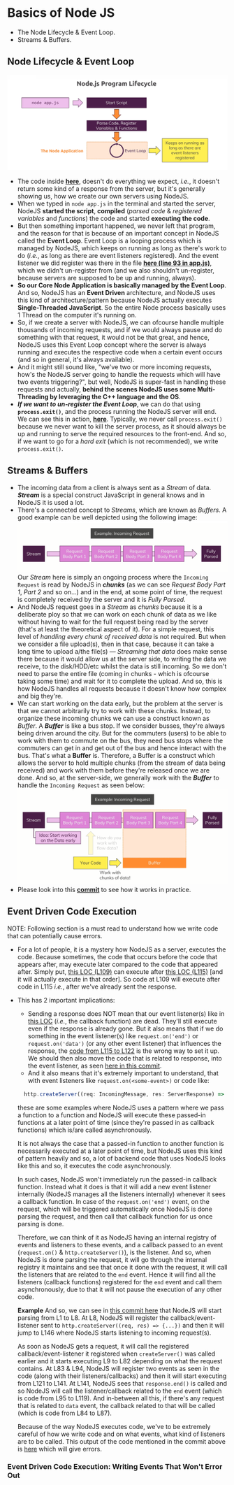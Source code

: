 # Basics of Node JS

- The Node Lifecycle & Event Loop.
- Streams & Buffers.

## Node Lifecycle & Event Loop

![Node Lifecycle & Event Loop](./images/node-lifecycle-event-driven.png)

- The code inside **[here](https://github.com/Ch-sriram/node-js-deno/blob/40982d85b9387018a88b9e8c1975eba1dd8429f2/understanding-basics/app.js)**, doesn't do everything we expect, *i.e.*, it doesn't return some kind of a response from the server, but it's generally showing us, how we create our own servers using NodeJS.
- When we typed in `node app.js` in the terminal and started the server, NodeJS **started the script**, **compiled** (*parsed code* & *registered variables* and *functions*) the code and started **executing the code**.
- But then something important happened, we never left that program, and the reason for that is because of an important concept in NodeJS called the **Event Loop**. Event Loop is a looping process which is managed by NodeJS, which keeps on running as long as there's work to do (*i.e.*, as long as there are event listeners registered). And the event listener we did register was there in the file **[here (line 93 in app.js)](https://github.com/Ch-sriram/node-js-deno/blob/40982d85b9387018a88b9e8c1975eba1dd8429f2/understanding-basics/app.js#L93)**, which we didn't un-register from (and we also shouldn't un-register, because servers are supposed to be up and running, always).
- **So our Core Node Application is basically managed by the Event Loop**. And so, NodeJS has an **Event Driven** architecture, and NodeJS uses this kind of architecture/pattern because NodeJS actually executes **Single-Threaded JavaScript**. So the entire Node process basically uses 1 Thread on the computer it's running on.
- So, if we create a server with NodeJS, we can ofcourse handle multiple thousands of incoming requests, and if we would always pause and do something with that request, it would not be that great, and hence, NodeJS uses this Event Loop concept where the server is always running and executes the respective code when a certain event occurs (and so in general, it's always available).
- And it might still sound like, "we've two or more incoming requests, how's the NodeJS server going to handle the requests which will have two events triggering?", but well, NodeJS is super-fast in handling these requests and actually, **behind the scenes NodeJS uses some Multi-Threading by leveraging the C++ language and the OS**.
- ***If we want to un-register the Event Loop***, we can do that using **`process.exit()`**, and the process running the NodeJS server will end. We can see this in action, **[here](https://github.com/Ch-sriram/node-js-deno/blob/5f8c03b229e23561949ba64772a85c334322ea6a/understanding-basics/app.js)**. Typically, we never call `process.exit()` because we never want to kill the server process, as it should always be up and running to serve the required resources to the front-end. And so, if we want to go for a *hard exit* (which is not recommended), we write `process.exit()`.

## Streams & Buffers

- The incoming data from a client is always sent as a *Stream* of data. ***Stream*** is a special construct JavaScript in general knows and in NodeJS it is used a lot.
- There's a connected concept to *Streams*, which are known as *Buffers*. A good example can be well depicted using the following image: ![stream-buffer-example-1](./images/incoming-request-stream-buffer-example-1.png) Our *Stream* here is simply an ongoing process where the `Incoming Request` is read by NodeJS in ***chunks*** (as we can see *Request Body Part 1*, *Part 2* and so on...) and in the end, at some point of time, the request is completely received by the server and it is *Fully Parsed*.
- And NodeJS request goes in a *Stream* as *chunks* because it is a deliberate ploy so that we can work on each chunk of data as we like without having to wait for the full request being read by the server (that's at least the theoretical aspect of it). For a simple request, this level of *handling every chunk of received data* is not required. But when we consider a file upload(s), then in that case, because it can take a long time to upload a/the file(s) &mdash; *Streaming that data* does make sense there because it would allow us at the server side, to writing the data we receive, to the disk/HDD/etc whilst the data is still incoming. So we don't need to parse the entire file (coming in chunks - which is ofcourse taking some time) and wait for it to complete the upload. And so, this is how NodeJS handles all requests because it doesn't know how complex and big they're.
- We can start working on the data early, but the problem at the server is that we cannot arbitrarily try to work with these chunks. Instead, to organize these incoming chunks we can use a construct known as *Buffer*. A ***Buffer*** is like a bus stop. If we consider busses, they're always being driven around the city. But for the commuters (users) to be able to work with them to commute on the bus, they need bus stops where the commuters can get in and get out of the bus and hence interact with the bus. That's what a **Buffer** is. Therefore, a Buffer is a construct which allows the server to hold multiple chunks (from the stream of data being received) and work with them before they're released once we are done. And so, at the server-side, we generally work with the ***Buffer*** to handle the `Incoming Request` as seen below: ![stream-buffer-example-2](./images/incoming-request-stream-buffer-example-2.png)
- Please look into this **[commit](https://github.com/Ch-sriram/node-js-deno/commit/ca12eb612d904d107763ec504e03f74064fcb035#diff-b968952e95c13745e3373dadd0b3751ad0c9ff930bc1d81275a09709c5d02471)** to see how it works in practice.

## Event Driven Code Execution

NOTE: Following section is a must read to understand how we write code that can potentially cause errors.

- For a lot of people, it is a mystery how NodeJS as a server, executes the code. Because sometimes, the code that occurs before the code that appears after, may execute later compared to the code that appeared after. Simply put, [this LOC (L109)](https://github.com/Ch-sriram/node-js-deno/blob/eeefc58bec061fd67261ee1406b0d0b320cbd507/understanding-basics/src/index.ts#L109) can execute after [this LOC (L115)](https://github.com/Ch-sriram/node-js-deno/blob/eeefc58bec061fd67261ee1406b0d0b320cbd507/understanding-basics/src/index.ts#L115) [and it will actually execute in that order]. So code at L109 will execute after code in L115 *i.e.*, after we've already sent the response.
- This has 2 important implications:
  - Sending a response does NOT mean that our event listener(s) like in [this LOC](https://github.com/Ch-sriram/node-js-deno/blob/eeefc58bec061fd67261ee1406b0d0b320cbd507/understanding-basics/src/index.ts#L95) (*i.e.*, the callback function) are dead. They'll still execute even if the response is already gone. But it also means that if we do something in the event listener(s) like `request.on('end')` or `request.on('data')` (or any other event listener) that influences the response, the [code from L115 to L122](https://github.com/Ch-sriram/node-js-deno/blob/eeefc58bec061fd67261ee1406b0d0b320cbd507/understanding-basics/src/index.ts#L115-L122) is the wrong way to set it up. We should then also move the code that is related to response, into the event listener, as seen [here in this commit]().
  - And it also means that it's extremely important to understand, that with event listeners like `request.on(<some-event>)` or code like: 
  ```ts
    http.createServer((req: IncomingMessage, res: ServerResponse) => { /** some return value */ });
  ```
  these are some examples where NodeJS uses a pattern where we pass a function to a function and NodeJS will execute these passed-in functions at a later point of time (since they're passed in as callback functions) which is/are called asynchronously.

  It is not always the case that a passed-in function to another function is necessarily executed at a later point of time, but NodeJS uses this kind of pattern heavily and so, a lot of backend code that uses NodeJS looks like this and so, it executes the code asynchronously.

  In such cases, NodeJS won't immediately run the passed-in callback function. Instead what it does is that it will add a new event listener internally (NodeJS manages all the listeners internally) whenever it sees a callback function. In case of the `request.on('end')` event, on the request, which will be triggered automatically once NodeJS is done parsing the request, and then call that callback function for us once parsing is done.

  Therefore, we can think of it as NodeJS having an internal registry of events and listeners to these events, and a callback passed to an event (`request.on()` & `http.createServer()`), is the listener. And so, when NodeJS is done parsing the request, it will go through the internal registry it maintains and see that once it done with the request, it will call the listeners that are related to the `end` event. Hence it will find all the listeners (callback functions) registered for the `end` event and call them asynchronously, due to that it will not pause the execution of any other code.

  **Example**
  And so, we can see in [this commit here]() that NodeJS will start parsing from L1 to L8. At L8, NodeJS will register the callback/event-listener sent to `http.createServer((req, res) => {...})` and then it will jump to L146 where NodeJS starts listening to incoming request(s).

  As soon as NodeJS gets a request, it will call the registered callback/event-listener it registered when `createServer()` was called earlier and it starts executing L9 to L82 depending on what the request contains. At L83 & L94, NodeJS will register two events as seen in the code (along with their listeners/callbacks) and then it will start executing from L121 to L141. At L141, NodeJS sees that `response.end()` is called and so NodeJS will call the listener/callback related to the `end` event (which is code from L95 to L119). And in-between all this, if there's any request that is related to `data` event, the callback related to that will be called (which is code from L84 to L87).

  Because of the way NodeJS executes code, we've to be extremely careful of how we write code and on what events, what kind of listeners are to be called. This output of the code mentioned in the commit above is [here]() which will give errors.

### Event Driven Code Execution: Writing Events That Won't Error Out


